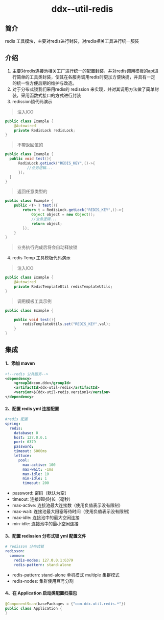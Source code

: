 <h1 align="center">ddx--util-redis</h1>

## 简介
redis 工具模块，主要对redis进行封装，对redis相关工具进行统一服装

## 介绍
1. 主要对redis连接池相关工厂进行统一的配置封装，并对redis调用模板的api进行简单的工具类封装，使其在各服务调用redis时更加方便快捷，并具有一定的统一性方便后期的维护与改造。
2. 对于分布式锁我们采用redis的 redission 来实现，并对其调用方法做了简单封装，采用函数式接口的方式进行封装
3. redission锁代码演示
> 注入ICO
```java
public class Example {
    @Autowired
    private RedisLock redisLock;   
}
```
> 不带返回值的
```java
public class Example {
  public void test(){
      RedisLock.getLock("REDIS_KEY",()->{
          //业务逻辑...
      });
  }   
}
```
 > 返回任意类型的
```java
public class Example {
    public <T> T test(){
        return t = RedisLock.getLock("REDIS_KEY",()->{
            Object object = new Object();
        	//业务逻辑...
            return object;
        });
    }   
}
```
>业务执行完成后将会自动释放锁
4. redis Temp 工具模板代码演示
>注入ICO
```java
public class Example {
    @Autowired
    private RedisTemplateUtil redisTemplateUtils;   
}
```
>调用模板工具示例
```java
public class Example {
   
    public void test(){
        redisTemplateUtils.set("REDIS_KEY",val);
    }
}
```
## 集成
#### 1、添加 maven 
```xml
<!--redis 公共服务-->
<dependency>
    <groupId>com.ddx</groupId>
    <artifactId>ddx-util-redis</artifactId>
    <version>${ddx-util-redis.version}</version>
</dependency>
```
#### 2、配置 redis yml 连接配置
```yaml
#redis 配置
spring:
  redis:
    database: 0
    host: 127.0.0.1
    port: 6379
    password:     
    timeout: 6000ms 
    lettuce:
      pool:
        max-active: 100  
        max-wait: -1ms    
        max-idle: 10     
        min-idle: 1    
        timeout: 200
```
- password:   密码（默认为空）
- timeout:   连接超时时长（毫秒）
- max-active:  连接池最大连接数（使用负值表示没有限制）
- max-wait: 连接池最大阻塞等待时间（使用负值表示没有限制）
- max-idle:  连接池中的最大空闲连接
- min-idle:  连接池中的最小空闲连接

#### 3、配置 redission 分布式锁 yml 配置文件
```yaml
# redisson 分布式锁
redisson:
  common:
    redis-nodes: 127.0.0.1:6379
    redis-pattern: stand-alone 
```
- redis-pattern: stand-alone 单机模式 multiple 集群模式
- redis-nodes: 集群使用豆号分割

#### 4、在 Application 启动类配置扫描包
```java
@ComponentScan(basePackages = {"com.ddx.util.redis.*"})
public class Application {
}
```
